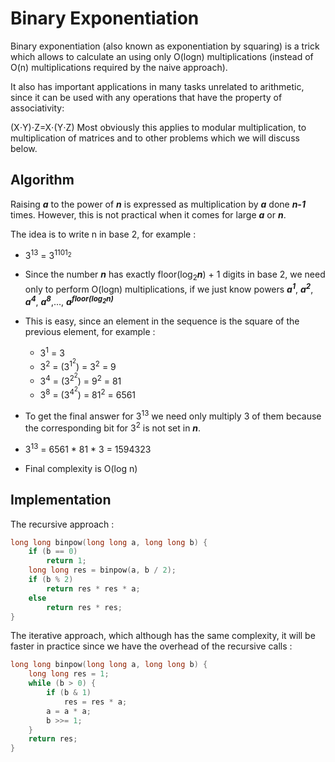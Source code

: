 # __Binary Exponentiation__

Binary exponentiation (also known as exponentiation by squaring) is a trick which allows to calculate an using only O(logn) multiplications (instead of O(n) multiplications required by the naive approach).

It also has important applications in many tasks unrelated to arithmetic, since it can be used with any operations that have the property of associativity:

(X⋅Y)⋅Z=X⋅(Y⋅Z)
Most obviously this applies to modular multiplication, to multiplication of matrices and to other problems which we will discuss below.

## __Algorithm__

Raising *__a__* to the power of *__n__* is expressed as multiplication by *__a__* done *__n-1__* times. However, this is not practical when it comes for large *__a__* or *__n__*.

The idea is to write n in base 2, for example :
* 3<sup>13</sup> = 3<sup>1101<sub>2</sub></sup>
* Since the number *__n__* has exactly floor(log<sub>2</sub>*__n__*) + 1 digits in base 2, we need only to perform O(logn) multiplications, if we just know powers *__a<sup>1</sup>__*, *__a<sup>2</sup>__*, *__a<sup>4</sup>__*, *__a<sup>8</sup>__*,..., *__a<sup>floor(log<sub>2</sub>n)</sup>__*
* This is easy, since an element in the sequence is the square of the previous element, for example :
    * 3<sup>1</sup> = 3
    * 3<sup>2</sup> = (3<sup>1<sup>2</sup></sup>) = 3<sup>2</sup> = 9
    * 3<sup>4</sup> = (3<sup>2<sup>2</sup></sup>) = 9<sup>2</sup> = 81
    * 3<sup>8</sup> = (3<sup>4<sup>2</sup></sup>) = 81<sup>2</sup> = 6561

* To get the final answer for 3<sup>13</sup> we need only multiply 3 of them because the corresponding bit for 3<sup>2</sup> is not set in *__n__*.
* 3<sup>13</sup> = 6561 * 81 * 3 = 1594323

* Final complexity is O(log n)

## __Implementation__

The recursive approach :
```c++
long long binpow(long long a, long long b) {
    if (b == 0)
        return 1;
    long long res = binpow(a, b / 2);
    if (b % 2)
        return res * res * a;
    else
        return res * res;
}
```

The iterative approach, which although has the same complexity, it will be faster in practice since we have the overhead of the recursive calls : 

``` c++
long long binpow(long long a, long long b) {
    long long res = 1;
    while (b > 0) {
        if (b & 1)
            res = res * a;
        a = a * a;
        b >>= 1;
    }
    return res;
}
```